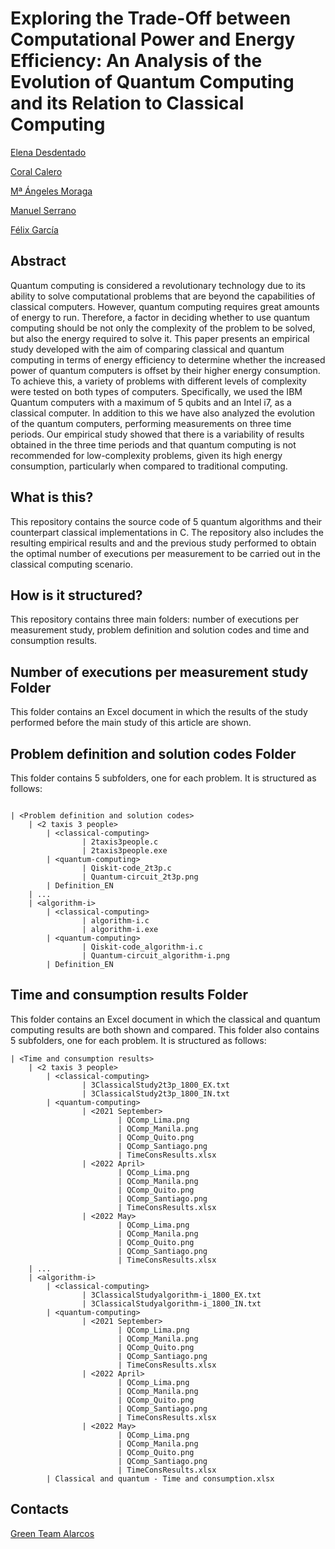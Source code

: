 # Exploring the Trade-Off between Computational Power and Energy Efficiency: An Analysis of the Evolution of Quantum Computing and its Relation to Classical Computing

[Elena Desdentado](https://orcid.org/0000-0001-9618-6628)  

[Coral Calero](https://orcid.org/0000-0003-0728-4176)

[Mª Ángeles Moraga](https://orcid.org/0000-0001-9165-7144)

[Manuel Serrano](https://orcid.org/0000-0003-0962-5659)

[Félix García](https://orcid.org/0000-0001-6460-0353)

## Abstract
Quantum computing is considered a revolutionary technology due to its ability to solve computational problems that are beyond the capabilities of classical computers. However, quantum computing requires great amounts of energy to run. Therefore, a factor in deciding whether to use quantum computing should be not only the complexity of the problem to be solved, but also the energy required to solve it. This paper presents an empirical study developed with the aim of comparing classical and quantum computing in terms of energy efficiency to determine whether the increased power of quantum computers is offset by their higher energy consumption. To achieve this, a variety of problems with different levels of complexity were tested on both types of computers. Specifically, we used the IBM Quantum computers with a maximum of 5 qubits and an Intel i7, as a classical computer. In addition to this we have also analyzed the evolution of the quantum computers, performing measurements on three time periods. Our empirical study showed that there is a variability of results obtained in the three time periods and that quantum computing is not recommended for low-complexity problems, given its high energy consumption, particularly when compared to traditional computing.

## What is this?
This repository contains the source code of 5 quantum algorithms and their counterpart classical implementations in C.
The repository also includes the resulting empirical results and and the previous study performed to obtain the optimal number of executions per measurement to be carried out in the classical computing scenario.

## How is it structured?
This repository contains three main folders: number of executions per measurement study, problem definition and solution codes and time and consumption results.

## Number of executions per measurement study Folder
This folder contains an Excel document in which the results of the study performed before the main study of this article are shown.

## Problem definition and solution codes Folder
This folder contains 5 subfolders, one for each problem. It is structured as follows:

```

| <Problem definition and solution codes>
	| <2 taxis 3 people>
		| <classical-computing>
        		| 2taxis3people.c
        		| 2taxis3people.exe
		| <quantum-computing>
        		| Qiskit-code_2t3p.c
        		| Quantum-circuit_2t3p.png
		| Definition_EN
	| ...
	| <algorithm-i>
		| <classical-computing>
        		| algorithm-i.c
        		| algorithm-i.exe
		| <quantum-computing>
        		| Qiskit-code_algorithm-i.c
        		| Quantum-circuit_algorithm-i.png
		| Definition_EN
```

## Time and consumption results Folder
This folder contains an Excel document in which the classical and quantum computing results are both shown and compared. This folder also contains 5 subfolders, one for each problem. It is structured as follows:

```
| <Time and consumption results>
	| <2 taxis 3 people>
		| <classical-computing>
        		| 3ClassicalStudy2t3p_1800_EX.txt
        		| 3ClassicalStudy2t3p_1800_IN.txt
		| <quantum-computing>
        		| <2021 September>
                		| QComp_Lima.png
                		| QComp_Manila.png
                		| QComp_Quito.png
                		| QComp_Santiago.png
                		| TimeConsResults.xlsx
        		| <2022 April>
                		| QComp_Lima.png
                		| QComp_Manila.png
                		| QComp_Quito.png
                		| QComp_Santiago.png
                		| TimeConsResults.xlsx
        		| <2022 May>
                		| QComp_Lima.png
                		| QComp_Manila.png
                		| QComp_Quito.png
                		| QComp_Santiago.png
                		| TimeConsResults.xlsx
	| ...
	| <algorithm-i>
		| <classical-computing>
        		| 3ClassicalStudyalgorithm-i_1800_EX.txt
        		| 3ClassicalStudyalgorithm-i_1800_IN.txt
		| <quantum-computing>
        		| <2021 September>
                		| QComp_Lima.png
                		| QComp_Manila.png
                		| QComp_Quito.png
                		| QComp_Santiago.png
                		| TimeConsResults.xlsx
        		| <2022 April>
                		| QComp_Lima.png
                		| QComp_Manila.png
                		| QComp_Quito.png
                		| QComp_Santiago.png
                		| TimeConsResults.xlsx
        		| <2022 May>
                		| QComp_Lima.png
                		| QComp_Manila.png
                		| QComp_Quito.png
                		| QComp_Santiago.png
                		| TimeConsResults.xlsx
		| Classical and quantum - Time and consumption.xlsx
```
## Contacts

[Green Team Alarcos](https://greenteamalarcos.uclm.es/)